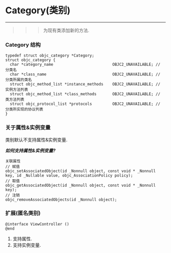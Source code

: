 # Category(类别)
---

>>> 为现有类添加新的方法.

### Category 结构

````
typedef struct objc_category *Category;
struct objc_category {
  char *category_name                          OBJC2_UNAVAILABLE; // 分类名
  char *class_name                             OBJC2_UNAVAILABLE; // 分类所属的类名
  struct objc_method_list *instance_methods    OBJC2_UNAVAILABLE; // 实例方法列表
  struct objc_method_list *class_methods       OBJC2_UNAVAILABLE; // 类方法列表
  struct objc_protocol_list *protocols         OBJC2_UNAVAILABLE; // 分类所实现的协议列表
}
````

### 关于属性&实例变量
类别默认不支持属性&实例变量.  

***如何支持属性&实例变量?***  

````
关联属性
// 赋值
objc_setAssociatedObject(id _Nonnull object, const void * _Nonnull key, id _Nullable value, objc_AssociationPolicy policy);
// 取值
objc_getAssociatedObject(id _Nonnull object, const void * _Nonnull key);
// 注销
objc_removeAssociatedObjects(id _Nonnull object);
````

### 扩展(匿名类别)

````
@interface ViewController ()
@end
````

1. 支持属性.
2. 支持实例变量.